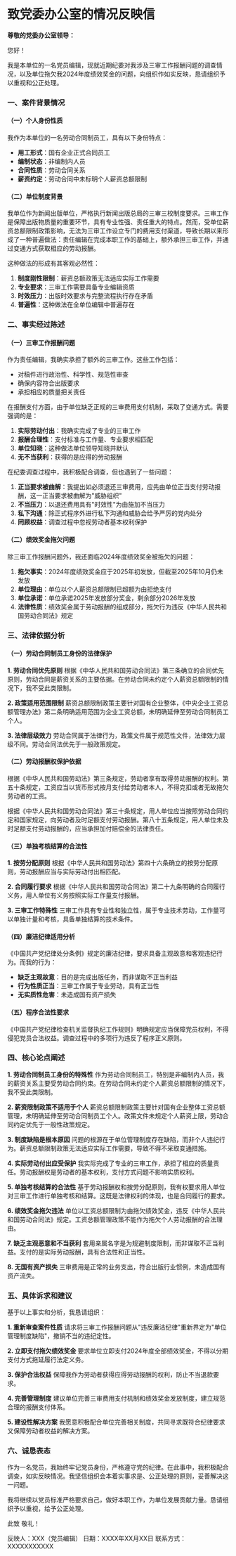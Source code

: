# 致党委办公室的情况反映信

**尊敬的党委办公室领导：**

您好！

我是本单位的一名党员编辑，现就近期纪委对我涉及三审工作报酬问题的调查情况，以及单位拖欠我2024年度绩效奖金的问题，向组织作如实反映，恳请组织予以重视和公正处理。

### 一、案件背景情况

#### （一）个人身份性质
我作为本单位的一名劳动合同制员工，具有以下身份特点：
- **用工形式**：国有企业正式合同员工
- **编制状态**：非编制内人员
- **合同性质**：劳动合同关系
- **薪资约定**：劳动合同中未标明个人薪资总额限制

#### （二）单位制度背景
我单位作为新闻出版单位，严格执行新闻出版总局的三审三校制度要求。三审工作是保障出版物质量的重要环节，具有专业性强、责任重大的特点。然而，受单位薪资总额限制政策影响，无法为三审工作设立专门的费用支付渠道，导致长期以来形成了一种普遍做法：责任编辑在完成本职工作的基础上，额外承担三审工作，并通过变通方式获取相应的劳动报酬。

这种做法的形成有其客观必然性：
1. **制度刚性限制**：薪资总额政策无法适应实际工作需要
2. **专业要求**：三审工作需要具备专业编辑资质
3. **时效压力**：出版时效要求与完整流程执行存在矛盾
4. **普遍性**：这种做法在全单位编辑中普遍存在

### 二、事实经过陈述

#### （一）三审工作报酬问题

作为责任编辑，我确实承担了额外的三审工作。这些工作包括：
- 对稿件进行政治性、科学性、规范性审查
- 确保内容符合出版要求
- 承担相应的质量把关责任

在报酬支付方面，由于单位缺乏正规的三审费用支付机制，采取了变通方式。需要强调的是：
1. **实际劳动付出**：我确实完成了专业的三审工作
2. **报酬合理性**：支付标准与工作量、专业要求相匹配
3. **单位知晓**：这种做法单位领导知晓并默认
4. **无不当获利**：获得的是应得的劳动报酬

在纪委调查过程中，我积极配合调查，但也遇到了一些问题：
1. **正当要求被曲解**：我提出如必须退还三审费用，应先由单位正当支付劳动报酬，这一正当要求被曲解为"威胁组织"
2. **不当压力**：以退还费用具有"时效性"为由施加不当压力
3. **私下沟通**：除正式程序外进行私下沟通和威胁会给予严厉的党内处分
4. **罔顾权益**：调查过程中忽视劳动者基本权利保护

#### （二）绩效奖金拖欠问题

除三审工作报酬问题外，我还面临2024年度绩效奖金被拖欠的问题：

1. **拖欠事实**：2024年度绩效奖金应于2025年初发放，但截至2025年10月仍未发放
2. **单位理由**：单位以个人薪资总额限制已超额为由拒绝支付
3. **单位承诺**：单位承诺2025年发放部分奖金，剩余部分2026年发放
4. **法律性质**：绩效奖金属于劳动报酬的组成部分，拖欠行为违反《中华人民共和国劳动合同法》规定

### 三、法律依据分析

#### （一）劳动合同制员工身份的法律保护

**1. 劳动合同优先原则**
根据《中华人民共和国劳动合同法》第三条确立的合同优先原则，劳动合同是薪资关系的主要依据。在劳动合同未约定个人薪资总额限制的情况下，我不受此类限制。

**2. 政策适用范围限制**
薪资总额限制政策主要针对国有企业整体，《中央企业工资总额管理办法》第二条明确适用范围为企业工资总额，未明确延伸至劳动合同制员工个人。

**3. 法律层级效力**
劳动合同属于法律行为，政策文件属于规范性文件，法律效力层级不同。劳动合同法优先于一般政策规定。

#### （二）劳动报酬权保护依据

根据《中华人民共和国劳动法》第三条规定，劳动者享有取得劳动报酬的权利。第五十条规定，工资应当以货币形式按月支付给劳动者本人，不得克扣或者无故拖欠劳动者的工资。

根据《中华人民共和国劳动合同法》第三十条规定，用人单位应当按照劳动合同约定和国家规定，向劳动者及时足额支付劳动报酬。第八十五条规定，用人单位未及时足额支付劳动报酬的，应当承担加付赔偿金的法律责任。

#### （三）单独考核结算的合法性

**1. 按劳分配原则**
根据《中华人民共和国劳动法》第四十六条确立的按劳分配原则，劳动报酬应当与实际劳动付出相匹配。

**2. 合同履行要求**
根据《中华人民共和国劳动合同法》第二十九条明确的合同履行义务，用人单位有义务按照实际工作量支付报酬。

**3. 三审工作特殊性**
三审工作具有专业性和独立性，属于专业技术劳动，工作量可以单独计量和考核，具备单独结算的技术条件。

#### （四）廉洁纪律适用分析

《中国共产党纪律处分条例》规定的廉洁纪律，要求具备主观故意和客观违纪行为。而我的行为：
- **缺乏主观故意**：目的是完成出版任务，而非谋取不正当利益
- **行为性质正当**：三审工作属于专业劳动，具有正当性
- **无实质性危害**：未造成国有资产损失

#### （五）程序合法性要求

《中国共产党纪律检查机关监督执纪工作规则》明确规定应当保障党员权利，不得侵犯党员合法权益。调查过程中的多项行为违反了程序正义原则。

### 四、核心论点阐述

**1. 劳动合同制员工身份的特殊性**
作为劳动合同制员工，特别是非编制内人员，我的薪资关系主要受劳动合同约束。在劳动合同未约定个人薪资总额限制的情况下，我不受此类限制。

**2. 薪资限制政策不适用于个人**
薪资总额限制政策主要针对国有企业整体工资总额管理，未明确延伸至劳动合同制员工个人。政策文件未规定个人薪资上限，劳动合同约定优先于一般性政策规定。

**3. 制度缺陷是根本原因**
问题的根源在于单位管理制度存在缺陷，而非个人违纪行为。薪资总额限制政策无法适应实际工作需要，导致不得不采取变通措施。

**4. 实际劳动付出应受保护**
我实际完成了专业的三审工作，承担了相应的质量责任。劳动报酬权是劳动者的基本权利，支付方式问题不影响实质权利。

**5. 单独考核结算的合法性**
基于劳动报酬权和按劳分配原则，我有权要求用人单位对三审工作进行单独考核和结算。这既是法律权利的体现，也是合同履行的要求。

**6. 绩效奖金拖欠违法**
单位以工资总额限制为由拖欠绩效奖金，违反《中华人民共和国劳动合同法》规定。工资总额管理政策不能作为拖欠个人劳动报酬的合法理由。

**7. 缺乏主观恶意和不当获利**
套用亲属名字是为规避制度限制，而非谋取不正当利益。支付的是实际劳动报酬，具有合法性和正当性。

**8. 无国有资产损失**
三审费用是正常的业务支出，符合出版行业惯例，未造成国有资产流失。

### 五、具体诉求和建议

基于以上事实和分析，我恳请组织：

**1. 重新审查案件性质**
请求将三审工作报酬问题从"违反廉洁纪律"重新界定为"单位管理制度缺陷"，撤销不当的违纪定性。

**2. 立即支付拖欠绩效奖金**
要求单位立即支付2024年度全部绩效奖金，不得以分期支付方式拖延履行法定义务。

**3. 保护合法权益**
保障我作为劳动者获得应得劳动报酬的权利，防止不当退款要求。

**4. 完善管理制度**
建议单位完善三审费用支付机制和绩效奖金发放制度，建立规范合理的报酬支付体系。

**5. 建设性解决方案**
我愿意积极配合单位完善相关制度，共同寻求既符合纪律要求又保障劳动者权益的解决方案。

### 六、诚恳表态

作为一名党员，我始终牢记党员身份，严格遵守党的纪律。在此事中，我积极配合调查，如实反映情况。我坚信组织会本着实事求是、公正处理的原则，妥善解决这一问题。

我将继续以党员标准严格要求自己，做好本职工作，为单位发展贡献力量。恳请组织予以重视，给予公正处理。

此致
敬礼！

反映人：XXX（党员编辑）
日期：XXXX年XX月XX日
联系方式：XXXXXXXXXXX